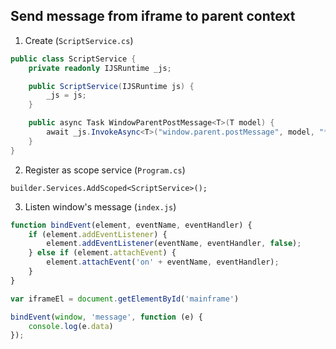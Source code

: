 ## Send message from iframe to parent context

1. Create (`ScriptService.cs`)

```csharp
public class ScriptService {
    private readonly IJSRuntime _js;

    public ScriptService(IJSRuntime js) {
        _js = js;
    }

    public async Task WindowParentPostMessage<T>(T model) {
        await _js.InvokeAsync<T>("window.parent.postMessage", model, "*");
    }
}
```

2. Register as scope service (`Program.cs`)

```
builder.Services.AddScoped<ScriptService>();
```

3. Listen window's message (`index.js`)

```javascript
function bindEvent(element, eventName, eventHandler) {
    if (element.addEventListener) {
        element.addEventListener(eventName, eventHandler, false);
    } else if (element.attachEvent) {
        element.attachEvent('on' + eventName, eventHandler);
    }
}

var iframeEl = document.getElementById('mainframe')

bindEvent(window, 'message', function (e) {
    console.log(e.data)
});
```